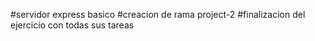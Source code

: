 #servidor express basico
#creacion de rama project-2
#finalizacion del ejercicio con todas sus tareas